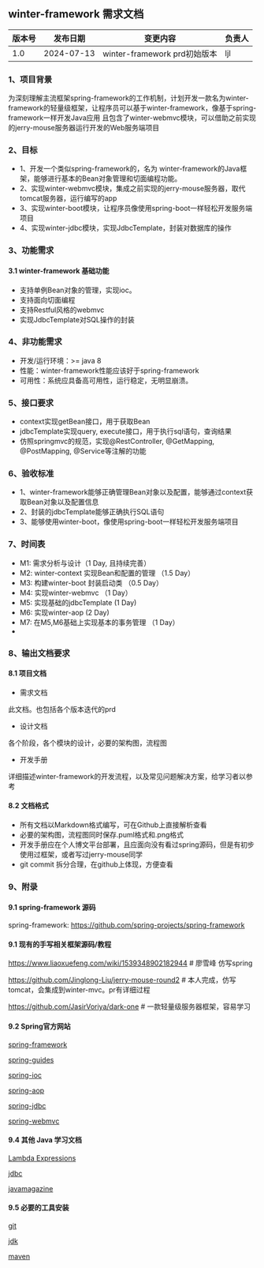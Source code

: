 ## winter-framework 需求文档

| 版本号  | 发布日期       | 变更内容                     | 负责人 |
|------|------------|--------------------------|-----|
| 1.0  | 2024-07-13 | winter-framework prd初始版本 | ljl |

### 1、项目背景

为深刻理解主流框架spring-framework的工作机制，计划开发一款名为winter-framework的轻量级框架，让程序员可以基于winter-framework，像基于spring-framework一样开发Java应用
且包含了winter-webmvc模块，可以借助之前实现的jerry-mouse服务器运行开发的Web服务端项目

### 2、目标

- 1、开发一个类似spring-framework的，名为 winter-framework的Java框架，能够进行基本的Bean对象管理和切面编程功能。
- 2、实现winter-webmvc模块，集成之前实现的jerry-mouse服务器，取代tomcat服务器，运行编写的app
- 3、实现winter-boot模块，让程序员像使用spring-boot一样轻松开发服务端项目
- 4、实现winter-jdbc模块，实现JdbcTemplate，封装对数据库的操作

### 3、功能需求

#### 3.1 winter-framework 基础功能

- 支持单例Bean对象的管理，实现ioc。
- 支持面向切面编程
- 支持Restful风格的webmvc
- 实现JdbcTemplate对SQL操作的封装

### 4、非功能需求

- 开发/运行环境：>= java 8
- 性能：winter-framework性能应该好于spring-framework
- 可用性：系统应具备高可用性，运行稳定，无明显崩溃。

### 5、接口要求

- context实现getBean接口，用于获取Bean
- jdbcTemplate实现query, execute接口，用于执行sql语句，查询结果
- 仿照springmvc的规范，实现@RestController, @GetMapping, @PostMapping, @Service等注解的功能

### 6、验收标准

- 1、winter-framework能够正确管理Bean对象以及配置，能够通过context获取Bean对象以及配置信息
- 2、封装的jdbcTemplate能够正确执行SQL语句
- 3、能够使用winter-boot，像使用spring-boot一样轻松开发服务端项目

### 7、时间表
- M1: 需求分析与设计（1 Day, 且持续完善）
- M2: winter-context 实现Bean和配置的管理 （1.5 Day）
- M3: 构建winter-boot 封装启动类 （0.5 Day）
- M4: 实现winter-webmvc （1 Day）
- M5: 实现基础的jdbcTemplate (1 Day)
- M6: 实现winter-aop (2 Day)
- M7: 在M5,M6基础上实现基本的事务管理 （1 Day）
- 
### 8、输出文档要求

#### 8.1 项目文档
- 需求文档

此文档。也包括各个版本迭代的prd

- 设计文档

各个阶段，各个模块的设计，必要的架构图，流程图

- 开发手册

详细描述winter-framework的开发流程，以及常见问题解决方案，给学习者以参考

#### 8.2 文档格式

- 所有文档以Markdown格式编写，可在Github上直接解析查看
- 必要的架构图，流程图同时保存.puml格式和.png格式
- 开发手册应在个人博文平台部署，且应面向没有看过spring源码，但是有初步使用过框架，或者写过jerry-mouse同学
- git commit 拆分合理，在github上体现，方便查看

### 9、附录

#### 9.1 spring-framework 源码

spring-framework: https://github.com/spring-projects/spring-framework

#### 9.1 现有的手写相关框架源码/教程

https://www.liaoxuefeng.com/wiki/1539348902182944 # 廖雪峰 仿写spring

https://github.com/Jinglong-Liu/jerry-mouse-round2 # 本人完成，仿写tomcat，会集成到winter-mvc。pr有详细过程

https://github.com/JasirVoriya/dark-one # 一款轻量级服务器框架，容易学习

#### 9.2 Spring官方网站

[spring-framework](https://spring.io/projects/spring-framework)

[spring-guides](https://spring.io/guides)

[spring-ioc](https://docs.spring.io/spring-framework/reference/core/beans.html)

[spring-aop](https://docs.spring.io/spring-framework/reference/core/aop.html)

[spring-jdbc](https://docs.spring.io/spring-framework/reference/data-access/jdbc.html)

[spring-webmvc](https://docs.spring.io/spring-framework/reference/web/webmvc.html)

#### 9.4 其他 Java 学习文档

[Lambda Expressions](https://docs.oracle.com/javase/tutorial/java/javaOO/lambdaexpressions.html)

[jdbc](https://docs.oracle.com/en/database/oracle/oracle-database/21/jjdbc/index.html)

[javamagazine](https://blogs.oracle.com/javamagazine/post/functional-programming-with-java-8)


#### 9.5 必要的工具安装

[git](https://git-scm.com/book/en/v2/Getting-Started-Installing-Git)

[jdk](https://www.oracle.com/java/technologies/downloads/)

[maven](https://maven.apache.org/install.html)
